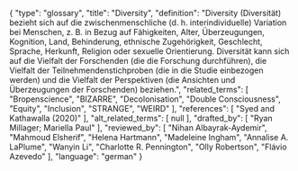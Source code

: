 {
    "type": "glossary",
    "title": "Diversity",
    "definition": "Diversity (Diversität) bezieht sich auf die zwischenmenschliche (d. h. interindividuelle) Variation bei Menschen, z. B. in Bezug auf Fähigkeiten, Alter, Überzeugungen, Kognition, Land, Behinderung, ethnische Zugehörigkeit, Geschlecht, Sprache, Herkunft, Religion oder sexuelle Orientierung. Diversität kann sich auf die Vielfalt der Forschenden (die die Forschung durchführen), die Vielfalt der Teilnehmendenstichproben (die in die Studie einbezogen werden) und die Vielfalt der Perspektiven (die Ansichten und Überzeugungen der Forschenden) beziehen.",
    "related_terms": [
        "Bropenscience",
        "BIZARRE",
        "Decolonisation",
        "Double Consciousness",
        "Equity",
        "Inclusion",
        "STRANGE",
        "WEIRD"
    ],
    "references": [
        "Syed and Kathawalla (2020)"
    ],
    "alt_related_terms": [
        null
    ],
    "drafted_by": [
        "Ryan Millager; Mariella Paul"
    ],
    "reviewed_by": [
        "Nihan Albayrak-Aydemir",
        "Mahmoud Elsherif",
        "Helena Hartmann",
        "Madeleine Ingham",
        "Annalise A. LaPlume",
        "Wanyin Li",
        "Charlotte R. Pennington",
        "Olly Robertson",
        "Flávio Azevedo"
    ],
    "language": "german"
}